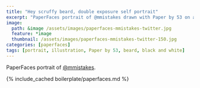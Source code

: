 ```yaml
---
title: "Hey scruffy beard, double exposure self portrait"
excerpt: "PaperFaces portrait of @mmistakes drawn with Paper by 53 on an iPad."
image: 
  path: &image /assets/images/paperfaces-mmistakes-twitter.jpg 
  feature: *image
  thumbnail: /assets/images/paperfaces-mmistakes-twitter-150.jpg
categories: [paperfaces]
tags: [portrait, illustration, Paper by 53, beard, black and white]
---
```


PaperFaces portrait of [@mmistakes](https://twitter.com/mmistakes).

{% include_cached boilerplate/paperfaces.md %}
